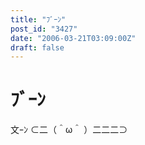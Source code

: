 ```yaml
---
title: "ﾌﾞｰﾝ"
post_id: "3427"
date: "2006-03-21T03:09:00Z"
draft: false
---
```


# ﾌﾞｰﾝ

文ｰﾝ ⊂二（＾ω＾ ）二二二⊃
